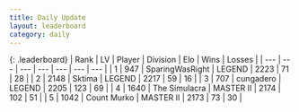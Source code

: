 ```yaml
---
title: Daily Update
layout: leaderboard
category: daily
---
```


{: .leaderboard}
| Rank | LV | Player | Division | Elo | Wins | Losses |
| --- | --- | --- | --- | --- | --- | --- |
| <span data-change="2">1</span> | 947 | <span title="ID: 402846">SparingWasRight</span> | LEGEND | <span data-change="35">2223</span> | <span data-change="7">71</span> | <span data-change="1">28</span> |
| <span data-change="0">2</span> | 2148 | <span title="ID: 353063">Sktima</span> | LEGEND | <span data-change="27">2217</span> | <span data-change="8">59</span> | <span data-change="1">16</span> |
| <span data-change="-2">3</span> | 707 | <span title="ID: 54134">cungadero</span> | LEGEND | <span data-change="6">2205</span> | <span data-change="1">123</span> | <span data-change="0">69</span> |
| <span data-change="1">4</span> | 1640 | <span title="ID: 366840">The Simulacra</span> | MASTER II | <span data-change="6">2174</span> | <span data-change="10">102</span> | <span data-change="7">51</span> |
| <span data-change="5">5</span> | 1042 | <span title="ID: 498323">Count Murko</span> | MASTER II | <span data-change="73">2173</span> | <span data-change="16">73</span> | <span data-change="5">30</span> |